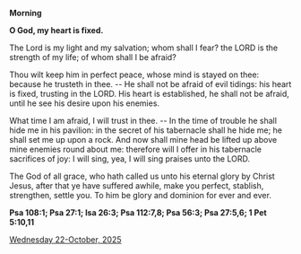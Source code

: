 **Morning**

**O God, my heart is fixed.**
 
The Lord is my light and my salvation; whom shall I fear? the LORD is the strength of my life; of whom shall I be afraid?
 
Thou wilt keep him in perfect peace, whose mind is stayed on thee: because he trusteth in thee. -- He shall not be afraid of evil tidings: his heart is fixed, trusting in the LORD. His heart is established, he shall not be afraid, until he see his desire upon his enemies.
 
What time I am afraid, I will trust in thee. -- In the time of trouble he shall hide me in his pavilion: in the secret of his tabernacle shall he hide me; he shall set me up upon a rock. And now shall mine head be lifted up above mine enemies round about me: therefore will I offer in his tabernacle sacrifices of joy: I will sing, yea, I will sing praises unto the LORD.
 
The God of all grace, who hath called us unto his eternal glory by Christ Jesus, after that ye have suffered awhile, make you perfect, stablish, strengthen, settle you. To him be glory and dominion for ever and ever.  

**Psa 108:1; Psa 27:1; Isa 26:3; Psa 112:7,8; Psa 56:3; Psa 27:5,6; 1 Pet 5:10,11**

[Wednesday 22-October, 2025](https://t.me/daily_light)
